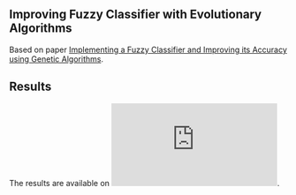 ## Improving Fuzzy Classifier with Evolutionary Algorithms
Based on paper [Implementing a Fuzzy Classifier and Improving its Accuracy using
Genetic Algorithms](https://pdfs.semanticscholar.org/0e3a/b04c83816c86c32466954e0febe629e0a542.pdf).

## Results
The results are available on ![work report](https://github.com/lspaulucio/CN-20192/blob/master/TC2/TC2-Relatorio.pdf).
